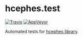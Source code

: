 # hcephes.test

[![Travis](https://img.shields.io/travis/com/horta/hcephes.test.svg?style=flat-square&label=linux%20%2F%20macos%20build)](https://travis-ci.com/horta/hcephes.test) [![AppVeyor](https://img.shields.io/appveyor/ci/Horta/hcephes.svg?style=flat-square&label=windows%20build)](https://ci.appveyor.com/project/Horta/hcephes)

Automated tests for [hcephes library](https://github.com/limix/hcephes).
